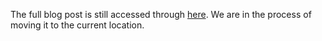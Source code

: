 The full blog post is still accessed through [here](https://www.1onepsilon.com/single-post/2017/04/28/Are-These-Digits-Random). We are in the process of moving it to the current location.